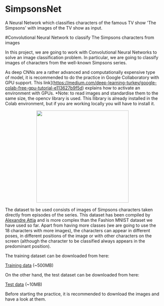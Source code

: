# SimpsonsNet
A Neural Network which classifies characters of the famous TV show 'The Simpsons' with images of the TV show as input.

#Convolutional Neural Network to classify The Simpsons characters from images

In this project, we are going to work with Convolutional Neural Networks to solve an image classification problem. In particular, we are going to classify images of characters from the well-known Simpsons series.

As deep CNNs are a rather advanced and computationally expensive type of model, it is recommended to do the practice in Google Collaboratory with GPU support. This link](https://medium.com/deep-learning-turkey/google-colab-free-gpu-tutorial-e113627b9f5d) explains how to activate an environment with GPUs. *Note: to read images and standardise them to the same size, the opencv library is used. This ĺlibrary is already installed in the Colab environment, but if you are working locally you will have to install it.

<center><img src="https://i.imgur.com/i8zIGqX.jpg" style="text-align: centre" height="300px"></center>

The dataset to be used consists of images of Simpsons characters taken directly from episodes of the series. This dataset has been compiled by [Alexandre Attia](http://www.alexattia.fr/) and is more complex than the Fashion MNIST dataset we have used so far. Apart from having more classes (we are going to use the 18 characters with more images), the characters can appear in different poses, in different positions of the image or with other characters on the screen (although the character to be classified always appears in the predominant position).

The training dataset can be downloaded from here:

[Training data](https://onedrive.live.com/download?cid=C506CF0A4F373B0F&resid=C506CF0A4F373B0F%219337&authkey=AMzI92bJPx8Sd60) (~500MB)

On the other hand, the test dataset can be downloaded from here:

[Test data](https://onedrive.live.com/download?cid=C506CF0A4F373B0F&resid=C506CF0A4F373B0F%219341&authkey=ANnjK3Uq1FhuAe8) (~10MB)

Before starting the practice, it is recommended to download the images and have a look at them.
